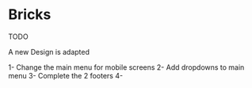 # Bricks
TODO

A new Design is adapted

1- Change the main menu for mobile screens
2- Add dropdowns to main menu
3- Complete the 2 footers
4- 


